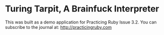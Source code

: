 # Turing Tarpit, A Brainfuck Interpreter

This was built as a demo application for Practicing Ruby Issue 3.2. You can
subscribe to the journal at: http://practicingruby.com
